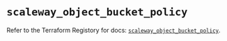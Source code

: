 # `scaleway_object_bucket_policy`

Refer to the Terraform Registory for docs: [`scaleway_object_bucket_policy`](https://registry.terraform.io/providers/scaleway/scaleway/2.19.0/docs/resources/object_bucket_policy).
